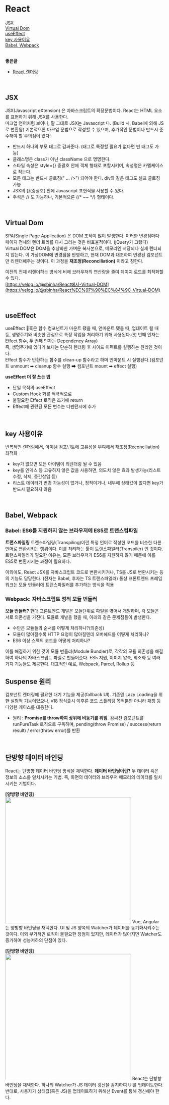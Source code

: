 # React
[JSX](#JSX)<br />
[Virtual Dom](#Virtual-Dom)<br />
[useEffect](#useEffect)<br />
[key 사용이유](#key-사용이유)<br />
[Babel, Webpack](#Babel,-Webpack)<br />
<br />

**좋은글**<br />
- [React 렌더링](https://www.nextree.io/riaegteu-rendeoring-mic-coejeoghwa/)
<br />

## JSX
JSX(Javascript eXtension) 은 자바스크립트의 확장문법이다. React는 HTML 요소를 표현하기 위해 JSX를 사용한다.<br />
마크업 언어처럼 보이나, 말 그대로 JSX는 Javascript 다. (Build 시, Babel에 의해 JS로 변환됨) 기본적으론 마크업 문법으로 작성할 수 있으며, 추가적인 문법이나 반드시 준수해야 할 주의점이 있다!<br />
- 반드시 하나의 부모 태그로 감싸준다. (태그로 특정할 필요가 없다면 빈 태그도 가능)
- 클래스명은 class가 아닌 className 으로 명명한다.
- 스타일 속성은 style={} 중괄호 안에 객체 형태로 포함시키며, 속성명은 카멜케이스로 적는다.
- 모든 태그는 반드시 클로징(" ... />") 되어야 한다. div와 같은 태그도 셀프 클로징 가능
- JSX의 {}(중괄호) 안에 Javascript 표현식을 사용할 수 있다.
- 주석은 // 도 가능하나, 기본적으론 {/* ~~ */} 형태이다.
<br />

## Virtual Dom
SPA(Single Page Application) 은 DOM 조작이 많이 발생한다. 이러한 변경점마다 페이지 전체의 렌더 트리를 다시 그리는 것은 비효율적이다. (jQuery가 그랬다)<br />
Virtual DOM은 DOM을 추상화한 가벼운 복사본으로, 메모리엔 저장되나 실제 렌더되지 않는다. 이 가상DOM에 변경점을 반영하고, 현재 DOM과 대조하여 변경된 컴포넌트만 리렌더해주는 것이다. 이 과정을 **재조정(Reconciliation)** 이라고 칭한다.<br />

이전의 전체 리렌더하는 방식에 비해 브라우저의 연산량을 줄여 페이지 로드를 최적화할 수 있다.<br />
[https://velog.io/@sbinha/React에서-Virtual-DOM](https://velog.io/@sbinha/React%EC%97%90%EC%84%9C-Virtual-DOM)

<br />

## useEffect
useEffect 훅은 함수 컴포넌트가 마운트 됐을 때, 언마운트 됐을 때, 업데이트 될 때 등, 생명주기와 비슷한 관점으로 특정 작업을 처리하기 위해 사용된다.(첫 번째 인자는 Effect 함수, 두 번째 인자는 Dependency Array)<br />
즉, 생명주기에 있다기 보다는 단순히 렌더링 후 사이드 이펙트를 실행하는 원리인 것이다.<br />
Effect 함수가 반환하는 함수를 clean-up 함수라고 하며 언마운트 시 실행된다.(컴포넌트 unmount ➡ cleanup 함수 실행 ➡ 컴포넌트 mount ➡ effect 실행)<br />

**useEffect 더 잘 쓰는 법**
- 단일 목적의 useEffect
- Custom Hook 화를 적극적으로
- 불필요한 Effect 로직은 조기에 return
- Effect에 관련된 모든 변수는 디펜던시에 추가
<br />

## key 사용이유
반복적인 렌더링에서, 아이템 컴포넌트에 고유성을 부여해서 재조정(Reconciliation) 최적화
- key가 없으면 모든 아이템이 리렌더링 될 수 있음
- key를 인덱스 등 고유하지 않은 값을 사용하면, 의도치 않은 효과 발생가능(리스트 수정, 삭제, 중간삽입 등)
- 리스트 데이터가 변경 가능성이 없거나, 정적이거나, 내부에 상태값이 없다면 key가 반드시 필요하지 않음
<br />

## Babel, Webpack
### Babel: ES6를 지원하지 않는 브라우저에 ES5로 트랜스컴파일

**트랜스파일링**
트랜스파일링(Transpiling)이란 특정 언어로 작성한 코드를 비슷한 다른 언어로 변환시키는 행위이다. 이를 처리하는 툴이 트랜스파일러(Transpiler) 인 것이다.
트랜스파일러가 필요한 이유는, 모든 브라우저가 ES6를 지원하지 않기 때문에 이를 ES5로 변환시키는 과정이 필요하다.

이외에도, React JSX를 자바스크립트 코드로 변환시키거나, TS를 JS로 변환시키는 등의 기능도 담당한다. (전자는 Babel, 후자는 TS 트랜스파일러)
통상 프론트엔드 프레임워크는 모듈 번들러에 트랜스파일러를 추가하는 방식을 적용
<br />

### Webpack: 자바스크립트 정적 모듈 번들러

**모듈 번들러?**
현대 프론트엔드 개발은 모듈단위로 파일을 엮어서 개발하며, 각 모듈은 서로 의존성을 가진다. 모듈로 개발을 했을 때, 아래와 같은 문제점들이 발생한다.
- 수만은 모듈들의 순서를 어떻게 처리하나?(의존성)
- 모듈이 많아질수록 HTTP 요청이 많아질텐데 오버헤드를 어떻게 처리하나?
- ES6 이상 스펙의 코드를 어떻게 처리하나?

이를 해결하기 위한 것이 모듈 번들러(Module Bundler)로, 각각의 모듈 의존성을 해결하여 하나의 자바스크립트 파일로 만들어준다.
ES5 지원, 이미지 압축, 최소화 등 여러가지 기능들도 제공한다. 대표적인 예로, Webpack, Parcel, Rollup 등
<br />

## Suspense 원리
컴포넌트 렌더링에 필요한 대기 기능을 제공(fallback UI). 기존엔 Lazy Loading을 위한 실험적 기능이었으나, v18 정식출시 이후론 코드 스플리팅 목적뿐만 아니라 패칭 등 다양한 케이스를 대응한다. 
- 원리 : **Promise를 throw하여 상위에 비동기를 위임.** 감싸진 컴포넌트를 runPureTask 로직으로 구독하며, pending(throw Promise) / success(return result) / error(throw error)를 반환
<br />

## 단방향 데이터 바인딩
React는 단방향 데이터 바인딩 방식을 채택한다. 
**데이터 바인딩이란?** 두 데이터 혹은 정보의 소스를 일치시키는 기법. 즉, 화면의 데이터와 브라우저 메모리의 데이터를 일치시키는 기법이다.

**[양방향 바인딩]** <br />
<img src="https://github.com/Abangpa1ace/Tech-Interview/assets/67219914/70e5fe9a-2bc4-40c4-93d2-608f9c37d8c2" width="400" />
Vue, Angular 는 양방향 바인딩을 채택한다. UI 및 JS 양쪽의 Watcher가 데이터를 동기화시켜주는 것이다. 이외 부가적인 로직이 불필요한 장점이 있지만, 데이터가 많아지면 Watcher도 증가하여 성능저하의 단점이 있다.
<br />

**[단방향 바인딩]** <br />
<img src="https://github.com/Abangpa1ace/Tech-Interview/assets/67219914/024b6582-294d-410a-8f7c-9ccc4b9ea32b" width="400" />
React는 단방향 바인딩을 채택한다. 하나의 Watcher가 JS 데이터 갱신을 감지하여 UI를 업데이트한다. 반대로, 사용자가 상태값(혹은 JS)을 업데이트하기 위해선 Event를 통해 갱신해야 한다.
